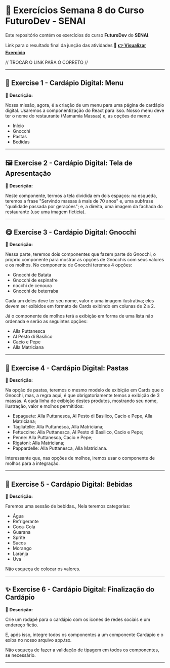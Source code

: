 # 🚀 Exercícios Semana 8 do Curso **FuturoDev** - SENAI

Este repositório contém os exercícios do curso **FuturoDev** do **SENAI**.

Link para o resultado final da junção das atividades
🔗 **[👉 Visualizar Exercício](https://mocodifyx.github.io/FuturoDev_Senai/Semana_8_Front_End/Exercises/)** 

// TROCAR O LINK PARA O CORRETO //

---

## 📎 **Exercise 1 - Cardápio Digital: Menu**
📌 **Descrição:**  

Nossa missão, agora, é a criação de um menu para uma página de cardápio digital. Usaremos a componentização do React para isso. Nosso menu deve ter o nome do restaurante (Mamamia Massas) e, as opções de menu:

- Início
- Gnocchi
- Pastas
- Bedidas

---

## 🖼️ **Exercise 2 - Cardápio Digital: Tela de Apresentação**
📌 **Descrição:**  

Neste componente, termos a tela dividida em dois espaços: na esqueda, teremos a frase "Servindo massas à mais de 70 anos" e, uma subfrase "qualidade passada por gerações"; e, a direita, uma imagem da fachada do restaurante (use uma imagem ficticia).

---

## 😋 **Exercise 3 - Cardápio Digital: Gnocchi**
📌 **Descrição:**  

Nessa parte, teremos dois componentes que fazem parte do Gnocchi, o próprio componente para mostrar as opções de Gnocchis com seus valores e os molhos.
No componente de Gnocchi teremos 4 opções:

- Gnocchi de Batata
- Gnocchi de espinafre
- nocchi de cenoura
- Gnocchi de beterraba

Cada um deles deve ter seu nome, valor e uma imagem ilustrativa; eles devem ser exibidos em formato de Cards exibindo em colunas de 2 a 2.

Já o componente de molhos terá a exibição em forma de uma lista não ordenada e serão as seguintes opções:

- Alla Puttanesca
- Al Pesto di Basilico
- Cacio e Pepe
- Alla Matriciana

---

## 🍝 **Exercise 4 - Cardápio Digital: Pastas**
📌 **Descrição:**  

Na opção de pastas, teremos o mesmo modelo de exibição em Cards que o Gnocchi, mas, a regra aqui, é que obrigatoriamente temos a exibição de 3 massas. A cada linha de exibição destes produtos, mostrando seu nome, ilustração, valor e molhos permitidos:

- Espaguete: Alla Puttanesca, Al Pesto di Basilico, Cacio e Pepe, Alla Matriciana;
- Tagliatelle: Alla Puttanesca, Alla Matriciana;
- Fettuccine: Alla Puttanesca, Al Pesto di Basilico, Cacio e Pepe;
- Penne: Alla Puttanesca, Cacio e Pepe;
- Rigatoni: Alla Matriciana;
- Pappardelle: Alla Puttanesca, Alla Matriciana.

Interessante que, nas opções de molhos, iremos usar o componente de molhos para a integração.

---

## 🍹 **Exercise 5 - Cardápio Digital: Bebidas**
📌 **Descrição:**  

Faremos uma sessão de bebidas., Nela teremos categorias:

- Água
- Refrigerante
- Coca-Cola
- Guarana
- Sprite
- Sucos
- Morango
- Laranja
- Uva

Não esqueça de colocar os valores.

---

## ✨ **Exercise 6 - Cardápio Digital: Finalização do Cardápio**
📌 **Descrição:**  

Crie um rodapé para o cardápio com os icones de redes sociais e um endereço fictio.

E, após isso, integre todos os componentes a um componente Cardápio e o exiba no nosso arquivo app.tsx.

Não esqueça de fazer a validação de tipagem em todos os componentes, se necessário.

---

